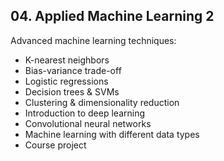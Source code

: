 ## 04. Applied Machine Learning 2


Advanced machine learning techniques:

* K-nearest neighbors
* Bias-variance trade-off
* Logistic regressions
* Decision trees & SVMs
* Clustering & dimensionality reduction
* Introduction to deep learning
* Convolutional neural networks
* Machine learning with different data types
* Course project
